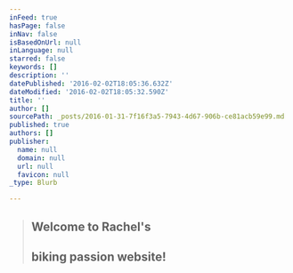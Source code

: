 ```yaml
---
inFeed: true
hasPage: false
inNav: false
isBasedOnUrl: null
inLanguage: null
starred: false
keywords: []
description: ''
datePublished: '2016-02-02T18:05:36.632Z'
dateModified: '2016-02-02T18:05:32.590Z'
title: ''
author: []
sourcePath: _posts/2016-01-31-7f16f3a5-7943-4d67-906b-ce81acb59e99.md
published: true
authors: []
publisher:
  name: null
  domain: null
  url: null
  favicon: null
_type: Blurb

---
```

> ## Welcome to Rachel's
> 
> ## biking passion website!